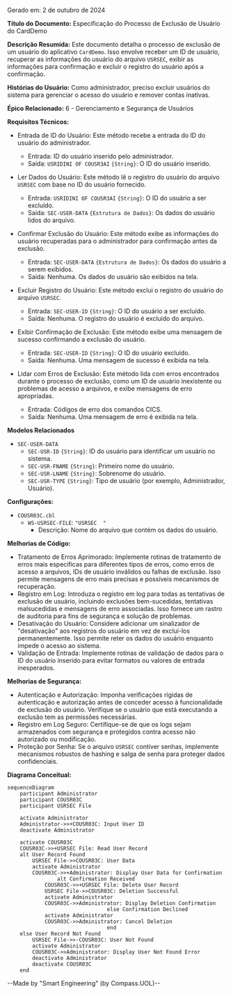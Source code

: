 Gerado em: 2 de outubro de 2024

**Título do Documento:** Especificação do Processo de Exclusão de Usuário do CardDemo

**Descrição Resumida:**
Este documento detalha o processo de exclusão de um usuário do aplicativo `CardDemo`. Isso envolve receber um ID de usuário, recuperar as informações do usuário do arquivo `USRSEC`, exibir as informações para confirmação e excluir o registro do usuário após a confirmação.

**Histórias do Usuário:**
Como administrador, preciso excluir usuários do sistema para gerenciar o acesso do usuário e remover contas inativas.

**Épico Relacionado:**
6 - Gerenciamento e Segurança de Usuários

**Requisitos Técnicos:**

- Entrada de ID do Usuário: Este método recebe a entrada do ID do usuário do administrador.
  - Entrada: ID do usuário inserido pelo administrador.
  - Saída:  `USRIDINI OF COUSR3AI` `{String}`: O ID do usuário inserido.

- Ler Dados do Usuário: Este método lê o registro do usuário do arquivo `USRSEC` com base no ID do usuário fornecido.
  - Entrada:  `USRIDINI OF COUSR3AI` `{String}`: O ID do usuário a ser excluído.
  - Saída:  `SEC-USER-DATA` `{Estrutura de Dados}`: Os dados do usuário lidos do arquivo.

- Confirmar Exclusão do Usuário: Este método exibe as informações do usuário recuperadas para o administrador para confirmação antes da exclusão.
  - Entrada:  `SEC-USER-DATA` `{Estrutura de Dados}`: Os dados do usuário a serem exibidos.
  - Saída: Nenhuma. Os dados do usuário são exibidos na tela.

- Excluir Registro do Usuário: Este método exclui o registro do usuário do arquivo `USRSEC`.
  - Entrada: `SEC-USER-ID` `{String}`: O ID do usuário a ser excluído.
  - Saída: Nenhuma. O registro do usuário é excluído do arquivo.

- Exibir Confirmação de Exclusão: Este método exibe uma mensagem de sucesso confirmando a exclusão do usuário.
  - Entrada:  `SEC-USER-ID` `{String}`: O ID do usuário excluído.
  - Saída: Nenhuma. Uma mensagem de sucesso é exibida na tela.

- Lidar com Erros de Exclusão: Este método lida com erros encontrados durante o processo de exclusão, como um ID de usuário inexistente ou problemas de acesso a arquivos, e exibe mensagens de erro apropriadas.
  - Entrada: Códigos de erro dos comandos CICS.
  - Saída: Nenhuma. Uma mensagem de erro é exibida na tela.

**Modelos Relacionados**

- `SEC-USER-DATA`
  - `SEC-USR-ID` `{String}`: ID do usuário para identificar um usuário no sistema.
  - `SEC-USR-FNAME` `{String}`: Primeiro nome do usuário.
  - `SEC-USR-LNAME` `{String}`: Sobrenome do usuário.
  - `SEC-USR-TYPE` `{String}`: Tipo de usuário (por exemplo, Administrador, Usuário).

**Configurações:**

- `COUSR03C.cbl`
  - `WS-USRSEC-FILE`: `"USRSEC  "`
	- Descrição:  Nome do arquivo que contém os dados do usuário.

**Melhorias de Código:**

- Tratamento de Erros Aprimorado: Implemente rotinas de tratamento de erros mais específicas para diferentes tipos de erros, como erros de acesso a arquivos, IDs de usuário inválidos ou falhas de exclusão. Isso permite mensagens de erro mais precisas e possíveis mecanismos de recuperação.
- Registro em Log: Introduza o registro em log para todas as tentativas de exclusão de usuário, incluindo exclusões bem-sucedidas, tentativas malsucedidas e mensagens de erro associadas. Isso fornece um rastro de auditoria para fins de segurança e solução de problemas.
- Desativação do Usuário: Considere adicionar um sinalizador de "desativação" aos registros do usuário em vez de excluí-los permanentemente. Isso permite reter os dados do usuário enquanto impede o acesso ao sistema. 
- Validação de Entrada: Implemente rotinas de validação de dados para o ID do usuário inserido para evitar formatos ou valores de entrada inesperados.

**Melhorias de Segurança:**

- Autenticação e Autorização: Imponha verificações rígidas de autenticação e autorização antes de conceder acesso à funcionalidade de exclusão do usuário. Verifique se o usuário que está executando a exclusão tem as permissões necessárias.
- Registro em Log Seguro: Certifique-se de que os logs sejam armazenados com segurança e protegidos contra acesso não autorizado ou modificação.
- Proteção por Senha: Se o arquivo `USRSEC` contiver senhas, implemente mecanismos robustos de hashing e salga de senha para proteger dados confidenciais.

**Diagrama Conceitual:**

```mermaid
sequenceDiagram
    participant Administrator
    participant COUSR03C
    participant USRSEC File

    activate Administrator
    Administrator->>+COUSR03C: Input User ID
    deactivate Administrator
    
    activate COUSR03C
    COUSR03C->>+USRSEC File: Read User Record
    alt User Record Found
        USRSEC File->>COUSR03C: User Data
        activate Administrator
        COUSR03C->>+Administrator: Display User Data for Confirmation
                alt Confirmation Received
            COUSR03C->>+USRSEC File: Delete User Record
            USRSEC File->>COUSR03C: Deletion Successful
            activate Administrator
            COUSR03C->>Administrator: Display Deletion Confirmation
                                else Confirmation Declined
            activate Administrator
            COUSR03C->>Administrator: Cancel Deletion
                                end
    else User Record Not Found
        USRSEC File->>-COUSR03C: User Not Found
        activate Administrator
        COUSR03C->>Administrator: Display User Not Found Error
        deactivate Administrator
        deactivate COUSR03C
    end
```

--Made by "Smart Engineering" (by Compass.UOL)--